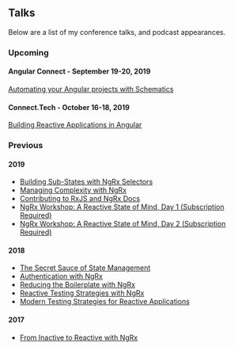 <div class="page talks-page">

## Talks

Below are a list of my conference talks, and podcast appearances.

### Upcoming

#### Angular Connect - September 19-20, 2019

[Automating your Angular projects with Schematics](https://www.angularconnect.com/talks#brandon-roberts)

#### Connect.Tech - October 16-18, 2019

[Building Reactive Applications in Angular](https://connect.tech/)

### Previous

#### 2019

* [Building Sub-States with NgRx Selectors](https://www.youtube.com/watch?v=RXuSDiLmcN0)
* [Managing Complexity with NgRx](https://www.recallact.com/presentation/managing-complexity-ngrx)
* [Contributing to RxJS and NgRx Docs](https://www.youtube.com/watch?v=ug0c1tUegm4)
* [NgRx Workshop: A Reactive State of Mind, Day 1 (Subscription Required)](https://www.pluralsight.com/courses/ng-conf-19-ngrx-reactive-day-1)
* [NgRx Workshop: A Reactive State of Mind, Day 2 (Subscription Required)](https://www.pluralsight.com/courses/ng-conf-19-ngrx-reactive-day-2)

#### 2018

* [The Secret Sauce of State Management](https://www.youtube.com/watch?v=meIlUZ2TMs8)
* [Authentication with NgRx](https://www.youtube.com/watch?v=46IRQgNtCGw)
* [Reducing the Boilerplate with NgRx](https://www.youtube.com/watch?v=t3jx0EC-Y3c)
* [Reactive Testing Strategies with NgRx](https://www.youtube.com/watch?v=MTZprd9tI6c)
* [Modern Testing Strategies for Reactive Applications](https://www.youtube.com/watch?v=qEKVzz9kifE)

#### 2017

* [From Inactive to Reactive with NgRx](https://www.youtube.com/watch?v=cyaAhXHhxgk)

</div>